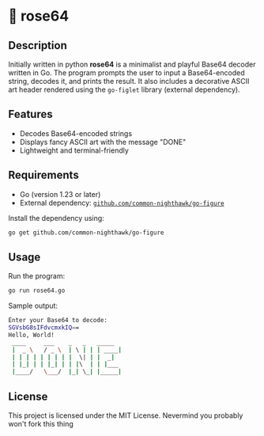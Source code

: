 # 🌹 rose64

## Description

Initially written in python  **rose64** is a minimalist and playful Base64 decoder written in Go. The program prompts the user to input a Base64-encoded string, decodes it, and prints the result. It also includes a decorative ASCII art header rendered using the `go-figlet` library (external dependency).

## Features

- Decodes Base64-encoded strings
- Displays fancy ASCII art with the message "DONE"
- Lightweight and terminal-friendly

## Requirements

- Go (version 1.23 or later)
- External dependency: [`github.com/common-nighthawk/go-figure`](https://github.com/common-nighthawk/go-figure)

Install the dependency using:

```bash
go get github.com/common-nighthawk/go-figure
```

## Usage

Run the program:

```bash
go run rose64.go
```

Sample output:

```bash
Enter your Base64 to decode:
SGVsbG8sIFdvcmxkIQ==
Hello, World!
 ____     ___    _   _   _____
 |  _ \   / _ \  | \ | | | ____|
 | | | | | | | | |  \| | |  _|
 | |_| | | |_| | | |\  | | |___
 |____/   \___/  |_| \_| |_____|
```

## License

This project is licensed under the MIT License. Nevermind you probably won't  fork this thing

